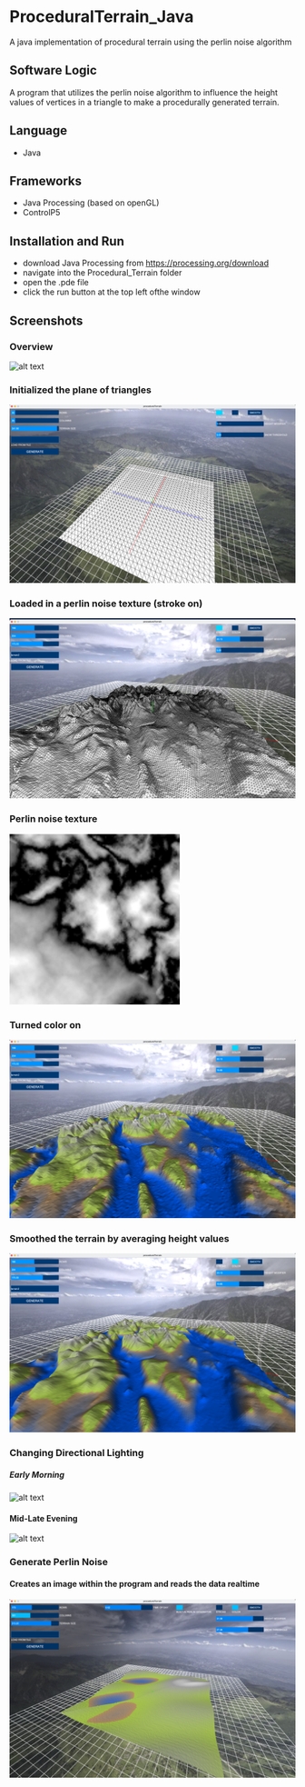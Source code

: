 # ProceduralTerrain_Java
A java implementation of procedural terrain using the perlin noise algorithm

## Software Logic
A program that utilizes the perlin noise algorithm to influence the height values of vertices in a triangle to make a procedurally generated terrain.


## Language
 - Java

## Frameworks
- Java Processing (based on openGL)
- ControlP5

## Installation and Run
 - download Java Processing from https://processing.org/download
 - navigate into the Procedural_Terrain folder
 - open the .pde file
 - click the run button at the top left ofthe window

## Screenshots

### Overview

![alt text](https://github.com/corygrossman/ProceduralTerrain_Java/blob/main/screenshots/summary.png?raw=true)

### Initialized the plane of triangles

![alt text](https://github.com/corygrossman/ProceduralTerrain_Java/blob/main/screenshots/initialized.png?raw=true)

### Loaded in a perlin noise texture (stroke on)

![alt text](https://github.com/corygrossman/ProceduralTerrain_Java/blob/main/screenshots/stroke.png?raw=true)

### Perlin noise texture

<img src="https://github.com/corygrossman/ProceduralTerrain_Java/blob/main/data/terrain2.png" width="300" height="300">

### Turned color on

![alt text](https://github.com/corygrossman/ProceduralTerrain_Java/blob/main/screenshots/color.png?raw=true)

### Smoothed the terrain by averaging height values

![alt text](https://github.com/corygrossman/ProceduralTerrain_Java/blob/main/screenshots/smooth.png?raw=true)

### Changing Directional Lighting

##### Early Morning

![alt text](https://github.com/corygrossman/ProceduralTerrain_Java/blob/main/screenshots/lowlight.png?raw=true)

#### Mid-Late Evening

![alt text](https://github.com/corygrossman/ProceduralTerrain_Java/blob/main/screenshots/highlight.png?raw=true)

### Generate Perlin Noise

#### Creates an image within the program and reads the data realtime

![alt text](https://github.com/corygrossman/ProceduralTerrain_Java/blob/main/screenshots/perlinnoise.png?raw=true)
